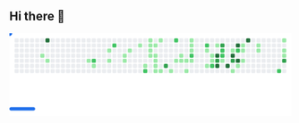 ## Hi there 👋

<!--
**krovostcora/krovostcora** is a ✨ _special_ ✨ repository because its `README.md` (this file) appears on your GitHub profile.

Here are some ideas to get you started:

- 🔭 I’m currently working on ...
- 🌱 I’m currently learning ...
- 👯 I’m looking to collaborate on ...
- 🤔 I’m looking for help with ...
- 💬 Ask me about ...
- 📫 How to reach me: ...
- 😄 Pronouns: ...
- ⚡ Fun fact: ...
-->

<picture>
  <!-- Use dark image when user prefers dark mode -->
  <source media="(prefers-color-scheme: dark)" srcset="images/breakout-dark.svg" />
  <!-- Use light image when user prefers light mode -->
  <source media="(prefers-color-scheme: light)" srcset="images/breakout-light.svg" />
  <!-- Fallback -->
  <img alt="Breakout from my GitHub contributions" src="images/breakout-light.svg" />
</picture>
